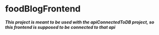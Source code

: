 # foodBlogFrontend

***This project is meant to be used with the apiConnectedToDB project, so this frontend is supposed to be connected to that api***

